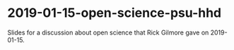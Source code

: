 # 2019-01-15-open-science-psu-hhd

Slides for a discussion about open science that Rick Gilmore gave on 2019-01-15.

